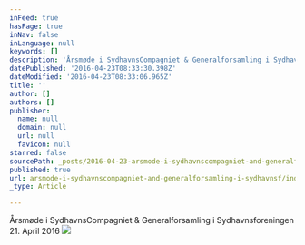 ```yaml
---
inFeed: true
hasPage: true
inNav: false
inLanguage: null
keywords: []
description: 'Årsmøde i SydhavnsCompagniet & Generalforsamling i Sydhavnsforeningen 21. April 2016'
datePublished: '2016-04-23T08:33:30.398Z'
dateModified: '2016-04-23T08:33:06.965Z'
title: ''
author: []
authors: []
publisher:
  name: null
  domain: null
  url: null
  favicon: null
starred: false
sourcePath: _posts/2016-04-23-arsmode-i-sydhavnscompagniet-and-generalforsamling-i-sydhavnsf.md
published: true
url: arsmode-i-sydhavnscompagniet-and-generalforsamling-i-sydhavnsf/index.html
_type: Article

---
```

Årsmøde i SydhavnsCompagniet & Generalforsamling i Sydhavnsforeningen 21\. April 2016
![](https://the-grid-user-content.s3-us-west-2.amazonaws.com/4d10f4b9-9ebd-418e-a662-2c83365ca497.jpg)